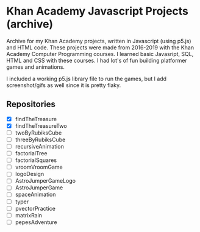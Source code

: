 # Khan Academy Javascript Projects (archive)

Archive for my Khan Academy projects, written in Javascript (using p5.js) and HTML code. These projects were made from 2016-2019 with the Khan Academy Computer Programming courses. I learned basic Javasript, SQL, HTML and CSS with these courses. I had lot's of fun building platformer games and animations.

I included a working p5.js library file to run the games, but I add screenshot/gifs as well since it is pretty flaky.

## Repositories

- [x] findTheTreasure
- [x] findTheTreasureTwo
- [ ] twoByRubiksCube
- [ ] threeByRubiksCube
- [ ] recursiveAnimation
- [ ] factorialTree
- [ ] factorialSquares
- [ ] vroomVroomGame
- [ ] logoDesign
- [ ] AstroJumperGameLogo
- [ ] AstroJumperGame
- [ ] spaceAnimation
- [ ] typer
- [ ] pvectorPractice
- [ ] matrixRain
- [ ] pepesAdventure